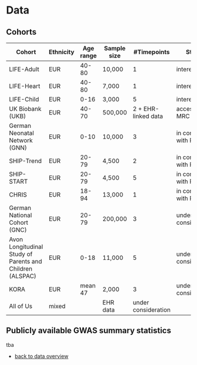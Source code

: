 # Data 

## Cohorts

| Cohort | Ethnicity | Age range | Sample size | #Timepoints | Status |  Link | 
| --- | --- | --- | --- |  --- | --- | --- |
| LIFE-Adult | EUR | 40-80 | 10,000 | 1 | interested | [PMID: 35640047](https://academic.oup.com/ije/article-lookup/doi/10.1093/ije/dyac114) |
| LIFE-Heart | EUR | 40-80 | 7,000 | 1 | interested | [PMID: 32747942](https://academic.oup.com/ije/article-lookup/doi/10.1093/ije/dyaa075) |
| LIFE-Child | EUR | 0-16 | 3,000 | 5 | interested | [PMID: 28144813](https://link.springer.com/article/10.1007/s10654-016-0216-9) |
| UK Biobank (UKB) | EUR | 40-70 | 500,000 | 2 + EHR-linked data | access via MRC BSU | [website](https://ukbiobank.ac.uk) |
| German Neonatal Network (GNN) | EUR | 0-10 | 10,000|  3 | in contact with PI | [PMID: 31248963](https://fn.bmj.com/content/105/2/190) | 
| SHIP-Trend | EUR | 20-79 | 4,500 | 2 | in contact with PI | [DOI: 10.1093/ije/dyac034](https://doi.org/10.1093/ije/dyac034) |
| SHIP-START | EUR | 20-79 | 4,500 | 5 | in contact with PI | [DOI: 10.1093/ije/dyac034](https://doi.org/10.1093/ije/dyac034) |
| CHRIS | EUR | 18-94 | 13,000 | 1| in contact with PI | [DOI: 10.1093/ije/dyaf064](https://doi.org/10.1093/ije/dyaf064) | 
| German National Cohort (GNC) | EUR | 20-79 | 200,000| 3 | under consideration | [PMID: 36260190](https://link.springer.com/article/10.1007/s10654-022-00890-5) | 
| Avon Longitudinal Study of Parents and Children (ALSPAC) | EUR | 0-18 | 11,000| 5 | under consideration | [DOI: 10.1093/ije/dys064](https://doi.org/10.1093/ije/dys064) | 
| KORA | EUR | mean 47 | 2,000| 3 | under consideration | [paper](https://journals.plos.org/plosone/article?id=10.1371/journal.pone.0300966) | 
| All of Us | mixed | | EHR data | under consideration | |

## Publicly available GWAS summary statistics

tba

- [back to data overview](./)
